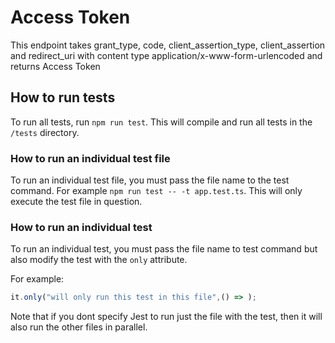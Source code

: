 # Access Token

This endpoint takes grant_type, code, client_assertion_type, client_assertion and redirect_uri with content type application/x-www-form-urlencoded and returns Access Token

## How to run tests

To run all tests, run `npm run test`. This will compile and run all tests in the `/tests` directory.

### How to run an individual test file

To run an individual test file, you must pass the file name to the test command. For example `npm run test -- -t app.test.ts`. This will only execute the test file in question.

### How to run an individual test

To run an individual test, you must pass the file name to test command but also modify the test with the `only` attribute.

For example:

```Javascript
it.only("will only run this test in this file",() => );
```

Note that if you dont specify Jest to run just the file with the test, then it will also run the other files in parallel.
